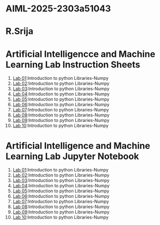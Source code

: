 # AIML-2025-2303a51043
# R.Srija
# Artificial Intelligencce and Machine Learning Lab Instruction Sheets
1. [Lab 01]():Introduction to python Libraries-Numpy
2. [Lab 02]():Introduction to python Libraries-Numpy
3. [Lab 03]():Introduction to python Libraries-Numpy
4. [Lab 04]():Introduction to python Libraries-Numpy
5. [Lab 05]():Introduction to python Libraries-Numpy
6. [Lab 06]():Introduction to python Libraries-Numpy
7. [Lab 07]():Introduction to python Libraries-Numpy
8. [Lab 08]():Introduction to python Libraries-Numpy
9. [Lab 09]():Introduction to python Libraries-Numpy
10. [Lab 10]():Introduction to python Libraries-Numpy
   
  # Artificial Intelligence and Machine Learning Lab Jupyter Notebook
  1. [Lab 01]():Introduction to python Libraries-Numpy
  2. [Lab 02]():Introduction to python Libraries-Numpy
  3. [Lab 03]():Introduction to python Libraries-Numpy
  4. [Lab 04]():Introduction to python Libraries-Numpy
  5. [Lab 05]():Introduction to python Libraries-Numpy
  6. [Lab 06]():Introduction to python Libraries-Numpy
  7. [Lab 07]():Introduction to python Libraries-Numpy
  8. [Lab 08]():Introduction to python Libraries-Numpy
  9. [Lab 09]():Introduction to python Libraries-Numpy
  10. [Lab 10]():Introduction to python Libraries-Numpy
  
   
